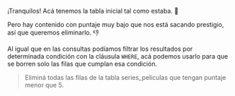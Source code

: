 ¡Tranquilos! Acá tenemos la tabla inicial tal como estaba. :tada:


<div
  class='mu-sql-table'
  data-name='series_peliculas'
  data-columns='[{"name": "id_contenido", "pk": true}, "titulo", "puntuacion"]'
  data-rows='[
    [1, "Stranger things", 9.7], 
    [2, "Breaking bad", 7],
    [3, "IT", 4.9],
    [4, "Better call Saul", 6],
    [5, "The Flash", 4.7]
  ]'>
</div>


Pero hay contenido con puntaje muy bajo que nos está sacando prestigio, así que queremos eliminarlo. :thumbsdown:

Al igual que en las consultas podíamos filtrar los resultados por determinada condición con la cláusula `WHERE`, acá podemos usarlo para que se borren solo las filas que cumplan esa condición. 

> Eliminá todas las filas de la tabla series_peliculas que tengan puntaje menor que 5.

